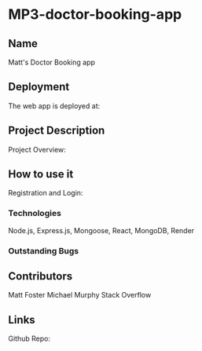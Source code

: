 # MP3-doctor-booking-app

## Name
Matt's Doctor Booking app

## Deployment

The web app is deployed at:

## Project Description
Project Overview:


## How to use it 
Registration and Login:




### Technologies
Node.js, Express.js, Mongoose, React, MongoDB, Render


### Outstanding Bugs


## Contributors
Matt Foster
Michael Murphy
Stack Overflow

## Links
Github Repo: 